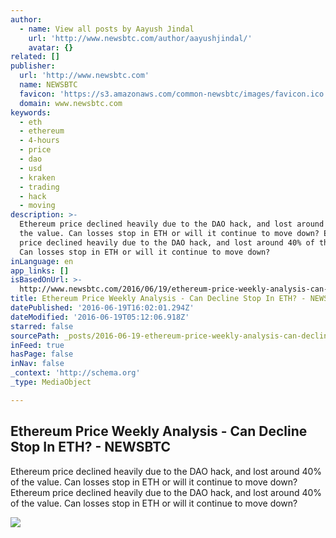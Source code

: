 ```yaml
---
author:
  - name: View all posts by Aayush Jindal
    url: 'http://www.newsbtc.com/author/aayushjindal/'
    avatar: {}
related: []
publisher:
  url: 'http://www.newsbtc.com'
  name: NEWSBTC
  favicon: 'https://s3.amazonaws.com/common-newsbtc/images/favicon.ico'
  domain: www.newsbtc.com
keywords:
  - eth
  - ethereum
  - 4-hours
  - price
  - dao
  - usd
  - kraken
  - trading
  - hack
  - moving
description: >-
  Ethereum price declined heavily due to the DAO hack, and lost around 40% of
  the value. Can losses stop in ETH or will it continue to move down? Ethereum
  price declined heavily due to the DAO hack, and lost around 40% of the value.
  Can losses stop in ETH or will it continue to move down?
inLanguage: en
app_links: []
isBasedOnUrl: >-
  http://www.newsbtc.com/2016/06/19/ethereum-price-weekly-analysis-can-decline-stop-eth/
title: Ethereum Price Weekly Analysis - Can Decline Stop In ETH? - NEWSBTC
datePublished: '2016-06-19T16:02:01.294Z'
dateModified: '2016-06-19T05:12:06.918Z'
starred: false
sourcePath: _posts/2016-06-19-ethereum-price-weekly-analysis-can-decline-stop-in-eth-.md
inFeed: true
hasPage: false
inNav: false
_context: 'http://schema.org'
_type: MediaObject

---
```

<article style=""><h1>Ethereum Price Weekly Analysis - Can Decline Stop In ETH? - NEWSBTC</h1><p>Ethereum price declined heavily due to the DAO hack, and lost around 40% of the value. Can losses stop in ETH or will it continue to move down? Ethereum price declined heavily due to the DAO hack, and lost around 40% of the value. Can losses stop in ETH or will it continue to move down?</p><img src="http://s3.amazonaws.com/main-newsbtc-images/2016/06/19045324/Ethereum14.png" /></article>